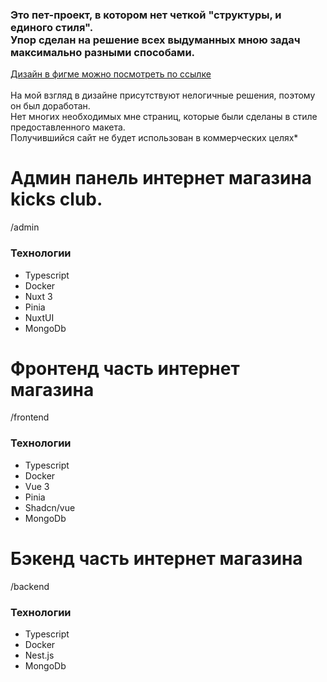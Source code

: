 ### Это пет-проект, в котором нет четкой "структуры, и единого стиля". <br>Упор сделан на решение всех выдуманных мною задач максимально разными способами.

[Дизайн в фигме можно посмотреть по ссылке](https://www.figma.com/community/file/1214498651988846999)<br><br>
На мой взгляд в дизайне присутствуют нелогичные решения, поэтому он был доработан. <br>Нет многих необходимых мне страниц, которые были сделаны в стиле предоставленного макета.<br>Получившийся сайт не будет использован в коммерческих целях\*

# Админ панель интернет магазина kicks club.

/admin

### Технологии

- Typescript
- Docker
- Nuxt 3
- Pinia
- NuxtUI
- MongoDb

# Фронтенд часть интернет магазина

/frontend

### Технологии

- Typescript
- Docker
- Vue 3
- Pinia
- Shadcn/vue
- MongoDb

# Бэкенд часть интернет магазина

/backend

### Технологии

- Typescript
- Docker
- Nest.js
- MongoDb
